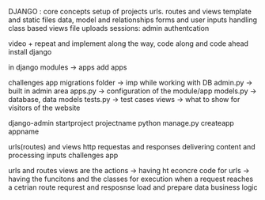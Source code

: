 DJANGO : core concepts
    setup of projects
    urls. routes and views
    template and static files
    data, model and relationships
    forms and user inputs handling
    class based views
    file uploads
    sessions: admin authentcation

video + repeat and implement along the way, code along and code ahead
    install django

in django
    modules -> apps
    add apps 
    
challenges app
    migrations folder -> imp while working with DB
    admin.py -> built in admin area
    apps.py -> configuration of the module/app
    models.py -> database, data models
    tests.py -> test cases
    views -> what to show for visitors of the website

django-admin startproject projectname
python manage.py createapp appname

urls(routes) and views
http requestas and responses
delivering content and processing inputs
challenges app

urls and routes
views are the actions -> having ht econcre code for urls -> having the funcitons and the classes for execution when a request reaches a cetrian route
    requrest and resposnse
    load and prepare data
    business logic



